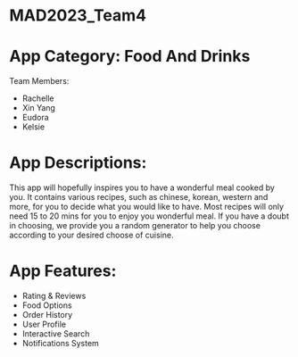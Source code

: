 # MAD2023_Team4

# App Category: Food And Drinks
<p>Team Members:
<ul>
  <li> Rachelle </li>
  <li> Xin Yang </li>
  <li> Eudora </li>
  <li> Kelsie </li>
  </li>
</ul>
</p>
  

# App Descriptions: 
This app will hopefully inspires you to have a wonderful meal cooked by you. It contains various recipes, such as chinese, korean, western and more, for you to decide what you would like to have. Most recipes will only need 15 to 20 mins for you to enjoy you wonderful meal. If you have a doubt in choosing, we provide you a random generator to help you choose according to your desired choose of cuisine. 


# App Features: 
<p> 
  <ul>
    <li> Rating & Reviews</li>
    <li> Food Options</li>
    <li> Order History</li>
    <li> User Profile</li>
    <li> Interactive Search</li>
    <li> Notifications System</li>
  </ul>
</p>

      
